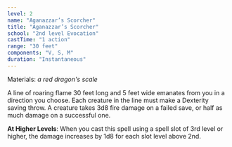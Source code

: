 ```yaml
---
level: 2
name: "Aganazzar’s Scorcher"
title: "Aganazzar’s Scorcher"
school: "2nd level Evocation"
castTime: "1 action"
range: "30 feet"
components: "V, S, M"
duration: "Instantaneous"
---
```


Materials: *a red dragon's scale*

A line of roaring flame 30 feet long and 5 feet wide emanates from you in a direction you choose. Each creature in the line must make a Dexterity saving throw. A creature takes 3d8 fire damage on a failed save, or half as much damage on a successful one.

**At Higher Levels**: When you cast this spell using a spell slot of 3rd level or higher, the damage increases by 1d8 for each slot level above 2nd.
